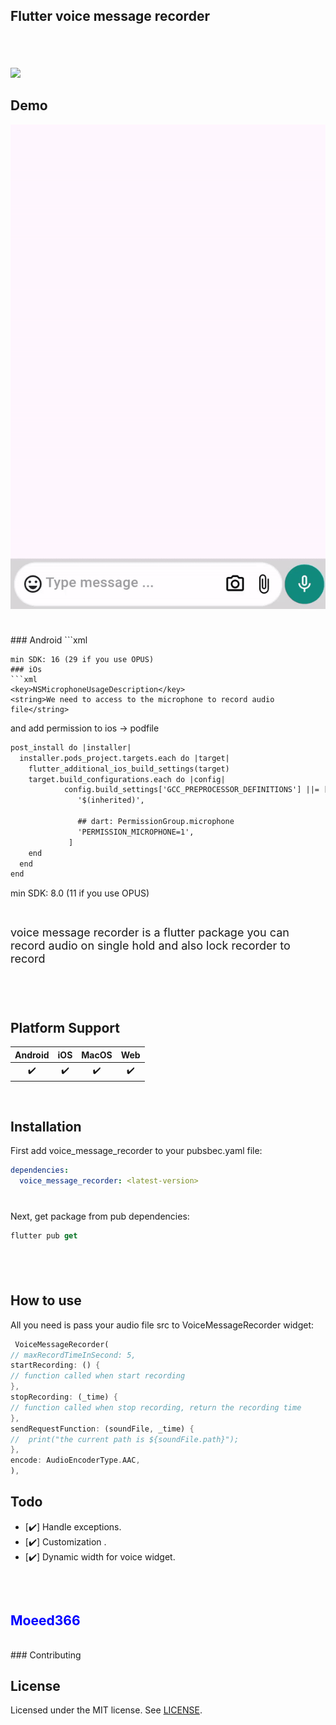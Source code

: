 ## Flutter voice message recorder


<div style="height:6px;"></div>

<div style="height:32px;"></div>

![](https://github.com/Moeed366/images/assets/101408316/d39904f4-9417-4c8b-919c-bc8c31c9079d)


## Demo

![Alt text](voice_recorder.gif)
<div style="height:24px;"></div>
### Android
```xml
<uses-permission android:name="android.permission.RECORD_AUDIO" />
<uses-permission android:name="android.permission.WRITE_EXTERNAL_STORAGE" />
<application
        ...
        android:requestLegacyExternalStorage="true">

```
min SDK: 16 (29 if you use OPUS)
### iOs
```xml
<key>NSMicrophoneUsageDescription</key>
<string>We need to access to the microphone to record audio file</string>
```
and add permission to ios -> podfile
```xml
post_install do |installer|
  installer.pods_project.targets.each do |target|
    flutter_additional_ios_build_settings(target)
    target.build_configurations.each do |config|
            config.build_settings['GCC_PREPROCESSOR_DEFINITIONS'] ||= [
               '$(inherited)',

               ## dart: PermissionGroup.microphone
               'PERMISSION_MICROPHONE=1',
             ]
    end
  end
end
```

min SDK: 8.0 (11 if you use OPUS)

<div style="height:12px;"></div>
<p style="font-size: 18px" >
voice message recorder is a flutter package you can record audio on single hold and also lock recorder to record
</p>
<div style="height:40px;"></div>

## Platform Support

| Android | iOS | MacOS | Web |
| :-----: | :-: | :---: | :-: |
|   ✔️    | ✔️  |  ✔️   | ✔️  |

<div style="height:16px;"></div>

## Installation

First add voice_message_recorder to your pubsbec.yaml file:

```yml
dependencies:
  voice_message_recorder: <latest-version>
```

<div style="height:12px;"></div>

Next, get package from pub dependencies:

```dart
flutter pub get
```

<div style="height:40px;"></div>

## How to use

All you need is pass your audio file src to VoiceMessageRecorder widget:

```dart
 VoiceMessageRecorder(
// maxRecordTimeInSecond: 5,
startRecording: () {
// function called when start recording
},
stopRecording: (_time) {
// function called when stop recording, return the recording time
},
sendRequestFunction: (soundFile, _time) {
//  print("the current path is ${soundFile.path}");
},
encode: AudioEncoderType.AAC,
),
```

## Todo


- [✔️] Handle exceptions.
- [✔️] Customization .
- [✔️] Dynamic width for voice widget.

<div style="height:32px;"></div>


<h2>
<a style="text-decoration: none; color: #0000ff" href="https://github.com/Moeed366">Moeed366</a>
</h2>

<div style="height:16px;"></div>
### Contributing


## License

Licensed under the MIT license. See [LICENSE](https://github.com/Moeed366/voice_message_recorder/blob/main/LICENSE "LICENSE").

